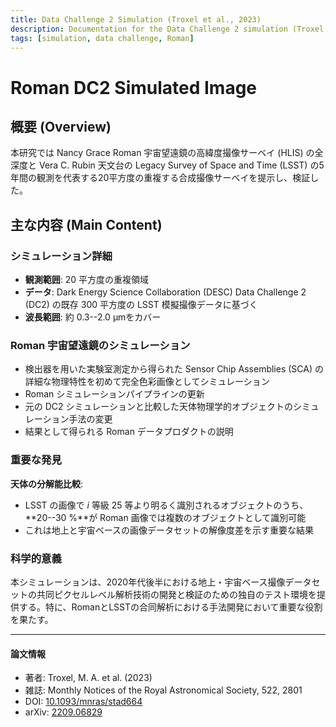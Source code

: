 ```yaml
---
title: Data Challenge 2 Simulation (Troxel et al., 2023)
description: Documentation for the Data Challenge 2 simulation (Troxel et al., 2023)
tags: [simulation, data challenge, Roman]
---
```


# Roman DC2 Simulated Image

## 概要 (Overview)

本研究では Nancy Grace Roman 宇宙望遠鏡の高緯度撮像サーベイ (HLIS) の全深度と Vera C. Rubin 天文台の Legacy Survey of Space and Time (LSST) の5年間の観測を代表する20平方度の重複する合成撮像サーベイを提示し、検証した。

## 主な内容 (Main Content)

### シミュレーション詳細
- **観測範囲**: 20 平方度の重複領域
- **データ**: Dark Energy Science Collaboration (DESC) Data Challenge 2 (DC2) の既存 300 平方度の LSST 模擬撮像データに基づく
- **波長範囲**: 約 0.3--2.0 &mu;mをカバー

### Roman 宇宙望遠鏡のシミュレーション
- 検出器を用いた実験室測定から得られた Sensor Chip Assemblies (SCA) の詳細な物理特性を初めて完全色彩画像としてシミュレーション
- Roman シミュレーションパイプラインの更新
- 元の DC2 シミュレーションと比較した天体物理学的オブジェクトのシミュレーション手法の変更
- 結果として得られる Roman データプロダクトの説明

### 重要な発見
**天体の分解能比較**:
- LSST の画像で $i$ 等級 25 等より明るく識別されるオブジェクトのうち、**20--30 %**が Roman 画像では複数のオブジェクトとして識別可能
- これは地上と宇宙ベースの画像データセットの解像度差を示す重要な結果

### 科学的意義
本シミュレーションは、2020年代後半における地上・宇宙ベース撮像データセットの共同ピクセルレベル解析技術の開発と検証のための独自のテスト環境を提供する。特に、RomanとLSSTの合同解析における手法開発において重要な役割を果たす。

---

#### 論文情報

- 著者: Troxel, M. A. et al. (2023)
- 雑誌: Monthly Notices of the Royal Astronomical Society, 522, 2801
- DOI: [10.1093/mnras/stad664](https://doi.org/10.1093/mnras/stad664)
- arXiv: [2209.06829](https://arxiv.org/abs/2209.06829)
